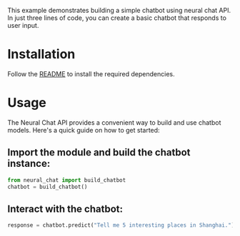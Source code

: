 This example demonstrates building a simple chatbot using neural chat API. In just three lines of code, you can create a basic chatbot that responds to user input.

# Installation
Follow the [README](../../README.md) to install the required dependencies.

# Usage
The Neural Chat API provides a convenient way to build and use chatbot models. Here's a quick guide on how to get started:

## Import the module and build the chatbot instance:

```python
from neural_chat import build_chatbot
chatbot = build_chatbot()
```

## Interact with the chatbot:

```python
response = chatbot.predict("Tell me 5 interesting places in Shanghai.")
```
